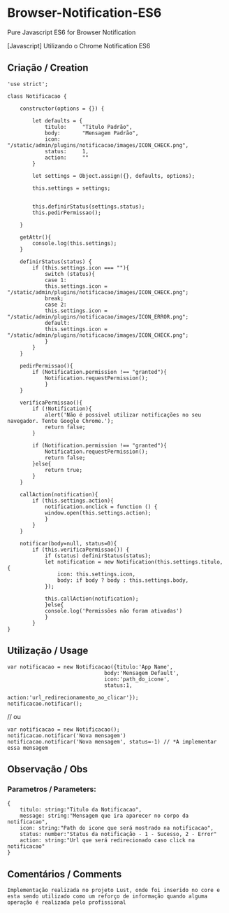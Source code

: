 # Browser-Notification-ES6
Pure Javascript ES6 for Browser Notification

[Javascript] Utilizando o Chrome Notification ES6

## Criação / Creation
	'use strict';

	class Notificacao {

	    constructor(options = {}) {

	        let defaults = {
	            titulo:     "Titulo Padrão",
	            body:       "Mensagem Padrão",
	            icon:       "/static/admin/plugins/notificacao/images/ICON_CHECK.png",
	            status:     1,
	            action:     ""
	        }

	        let settings = Object.assign({}, defaults, options);

	        this.settings = settings;


	        this.definirStatus(settings.status);
	        this.pedirPermissao();
		
	    }

	    getAttr(){
	        console.log(this.settings);
	    }

	    definirStatus(status) {
	        if (this.settings.icon === ""){
	            switch (status){
	            case 1:
		        this.settings.icon = "/static/admin/plugins/notificacao/images/ICON_CHECK.png";
		        break;
	            case 2:
		        this.settings.icon = "/static/admin/plugins/notificacao/images/ICON_ERROR.png";
	            default:
		        this.settings.icon = "/static/admin/plugins/notificacao/images/ICON_CHECK.png";
	            }
	        }
	    }

	    pedirPermissao(){
	        if (Notification.permission !== "granted"){
	            Notification.requestPermission();
                }
	    }

	    verificaPermissao(){
	        if (!Notification){
	            alert('Não é possivel utilizar notificações no seu navegador. Tente Google Chrome.');
	            return false;
	        }

	        if (Notification.permission !== "granted"){
	            Notification.requestPermission();
	            return false;
	        }else{
	            return true;
	        }
	    }

	    callAction(notification){
	        if (this.settings.action){
	            notification.onclick = function () {
		        window.open(this.settings.action);
	            }
	        }
	    }

	    notificar(body=null, status=0){
	        if (this.verificaPermissao()) {
	            if (status) definirStatus(status);
		        let notification = new Notification(this.settings.titulo, {
		            icon: this.settings.icon,
		            body: if body ? body : this.settings.body,
		        });

		        this.callAction(notification);
	            }else{
		        console.log('Permissões não foram ativadas')
	            }
	        }
	}

## Utilização / Usage
	var notificacao = new Notificacao({titulo:'App Name', 
								   body:'Mensagem Default', 
								   icon:'path_do_icone', 
								   status:1,
								   action:'url_redirecionamento_ao_clicar'});
	notificacao.notificar();

// ou

	var notificacao = new Notificacao();
	notificacao.notificar('Nova mensagem')
	notificacao.notificar('Nova mensagem', status=-1) // *A implementar essa mensagem

## Observação / Obs
### Parametros / Parameters: 
	{
		titulo: string:"Titulo da Notificacao",
		message: string:"Mensagem que ira aparecer no corpo da notificacao",
		icon: string:"Path do icone que será mostrado na notificacao",
		status: number:"Status da notificação - 1 - Sucesso, 2 - Error"
		action: string:"Url que será redirecionado caso click na notificacao"
	}

## Comentários / Comments
`
	Implementação realizada no projeto Lust, onde foi inserido no core e esta sendo
	utilizado como um reforço de informação quando alguma operação é realizada pelo
	profissional
`
